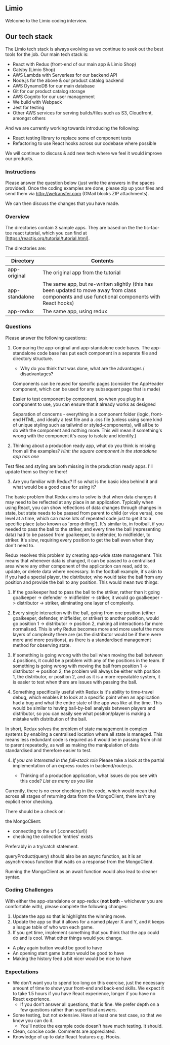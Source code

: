 ## Limio

Welcome to the Limio coding interview.

## Our tech stack

The Limio tech stack is always evolving as we continue to seek out the best tools for the job. Our main tech stack is:

  * React with Redux (front-end of our main app & Limio Shop)
  * Gatsby (Limio Shop)
  * AWS Lambda with Serverless for our backend API
  * Node.js for the above & our product catalog backend
  * AWS DynamoDB for our main database
  * Git for our product catalog storage
  * AWS Cognito for our user management
  * We build with Webpack
  * Jest for testing
  * Other AWS services for serving builds/files such as S3, Cloudfront, amongst others

And we are currently working towards introducing the following:

 * React testing library to replace some of component tests
 * Refactoring to use React hooks across our codebase where possible
 
We will continue to discuss & add new tech where we feel it would improve our products.

### Instructions

Please answer the question below (just write the answers in the spaces provided). Once the coding examples are done, please zip up your files and send them via http://wetransfer.com (GMail blocks ZIP attachments).  

We can then discuss the changes that you have made.

### Overview

The directories contain 3 sample apps. They are based on the the tic-tac-toe react tutorial, which you can find at [https://reactjs.org/tutorial/tutorial.html].

The directories are:

| Directory      | Contents    |
| ---------------|-------------| 
| app-original   | The original app from the tutorial |
| app-standalone | The same app, but re-written slightly (this has been updated to move away from class components and use functional components with React hooks) |
| app-redux      | The same app, using redux |

### Questions

Please answer the following questions:
    
1. Comparing the app-original and app-standalone code bases. The app-standalone code base has put each component in a separate file and directory structure.   
   * Why do you think that was done, what are the advantages / disadvantages?

   Components can be reused for specific pages (consider the AppHeader component, which can be used for any subsequent page that is made)

   Easier to test component by component, so when you plug in a component to use, you can ensure that it already works as designed
   
   Separation of concerns - everything in a component folder (logic, front-end HTML, and ideally a test file and a .css file (unless using some kind of unique styling such as tailwind or styled-components), will all be to do with the component and nothing more. This will mean if something's wrong with the component it's easy to isolate and identify.)


2. Thinking about a production ready app, what do you think is missing from all the examples? *Hint: the square component in the standalone app has one*

Test files and styling are both missing in the production ready apps. I'll update them so they're there!

3. Are you familiar with Redux? If so what is the basic idea behind it and what would be a good case for using it?

The basic problem that Redux aims to solve is that when data changes it may need to be reflected at any place in an application. Typically when using React, you can show reflections of data changes through changes in state, but state needs to be passed from parent to child (or vice versa), one level at a time, which can make lots of repeated code just to get it to a specific place (also known as 'prop drilling'). It's similar to, in football, if you needed to pass the ball to the striker, and every time the ball (representing data) had to be passed from goalkeeper, to defender, to midfielder, to striker. It's slow, requiring every position to get the ball even when they don't need to.

Redux resolves this problem by creating app-wide state management. This means that whenever data is changed, it can be passed to a centralised area where any other component of the application can read, add to, update, or delete data where necessary. In the football example, it's akin to if you had a special player, the distributor, who would take the ball from any position and provide the ball to any position. This would mean two things:

1) If the goalkeeper had to pass the ball to the striker, rather than it going goalkeeper -> defender -> midfielder -> striker, it would go goalkeeper -> distributor -> striker, eliminating one layer of complexity.

2) Every single interaction with the ball, going from one position (either goalkeeper, defender, midfielder, or striker) to another position, would go position 1 -> distributor -> position 2, making all interactions far more normalised. This is why Redux becomes more and more useful the more layers of complexity there are (as the distributor would be if there were more and more positions), as there is a standardised management method for observing state.

3) If something is going wrong with the ball when moving the ball between 4 positions, it could be a problem with any of the positions in the team. If something is going wrong with moving the ball from position 1 -> distributor -> position 2, the problem will always be either with position 1, the distributor, or position 2, and as it is a more repeatable system, it is easier to test when there are issues with passing the ball.

4) Something specifically useful with Redux is it's ability to time-travel debug, which enables it to look at a specific point when an application had a bug and what the entire state of the app was like at the time. This would be similar to having ball-by-ball analysis between players and distributor, so you can easily see what position/player is making a mistake with distribution of the ball.

In short, Redux solves the problem of state management in complex systems by enabling a centralised location where all state is managed. This means less redundant code is required as it would be in passing from child to parent repeatedly, as well as making the manipulation of data standardised and therefore easier to test.

4. *If you are interested in the full-stack role* Please take a look at the partial implementation of an express routes in backend/router.js.

    * Thinking of a production application, what issues do you see with this code? *List as many as you like* 

Currently, there is no error checking in the code, which would mean that across all stages of returning data from the MongoClient, there isn't any explicit error checking.

There should be a check on:

the MongoClient:
- connecting to the url (.connect(url))
- checking the collection 'entries' exists

Preferably in a try/catch statement.

queryProduct(query) should also be an async function, as it is an asynchronous function that waits on a response from the MongoClient.

Running the MongoClient as an await function would also lead to cleaner syntax.

### Coding Challenges

With either the app-standalone or app-redux (**not both** - whichever you are comfortable with), please complete the following changes:

1. Update the app so that is highlights the winning move.
2. Update the app so that it allows for a named player X and Y, and it keeps a league table of who won each game.
3. If you get time, implement something that you think that the app could do and is cool. What other things would you change.

- A play again button would be good to have
- An opening start game button would be good to have
- Making the history feed a bit nicer would be nice to have

### Expectations
 * We don't want you to spend too long on this exercise, just the necessary amount of time to show your front-end and back-end skills. We expect it to take 1.5 hours if you have React experience, longer if you have no React experience. 
    * If you don't answer all questions, that is fine. We prefer depth on a few questions rather than superficial answers.
 * Some testing, but not extensive. Have at least one test case, so that we know you can do it. 
    * You'll notice the example code doesn't have much testing. It should.
 * Clean, concise code. Comments are appreciated.
 * Knowledge of up to date React features e.g. Hooks.




    
      
    
    

 





